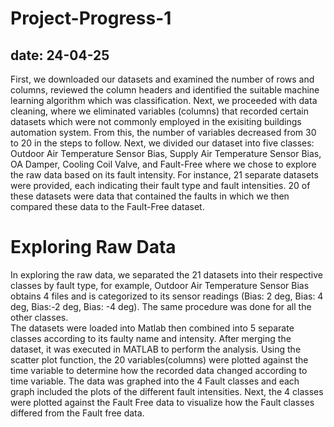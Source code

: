 # Project-Progress-1
date: 24-04-25
----------------------------------------
First, we downloaded our datasets and examined the number of rows and columns, reviewed the column headers and identified the suitable machine learning algorithm which was classification. Next, we proceeded with data cleaning, where we eliminated variables (columns) that recorded certain datasets which were not commonly employed in the exisiting buildings automation system. From this, the number of variables decreased from 30 to 20 in the steps to follow. 
Next, we divided our dataset into five classes: Outdoor Air Temperature Sensor Bias, Supply Air Temperature Sensor Bias, OA Damper, Cooling Coil Valve, and Fault-Free where we chose to explore the raw data based on its fault intensity. For instance,
21 separate datasets were provided, each indicating their fault type and fault intensities. 20 of these datasets were data that contained the faults in which we then compared these data to the Fault-Free dataset.
# Exploring Raw Data
In exploring the raw data, we separated the 21 datasets into their respective classes by fault type, for example, Outdoor Air Temperature Sensor Bias obtains 4 files and is categorized to its sensor readings (Bias: 2 deg, Bias: 4 deg, Bias:-2 deg, Bias: -4 deg). The same procedure was done for all the other classes.  
The datasets were loaded into Matlab then combined into 5 separate classes according to its faulty name and intensity. 
After merging the dataset, it was executed in MATLAB to perform the analysis. 
Using the scatter plot function, the 20 variables(columns) were plotted against the time variable to determine how the recorded data changed according to time variable. The data was graphed into the 4 Fault classes and each graph included the plots of the different fault intensities. 
Next, the 4 classes were plotted against the Fault Free data to visualize how the Fault classes differed from the Fault free data. 
